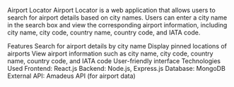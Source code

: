 Airport Locator
Airport Locator is a web application that allows users to search for airport details based on city names. Users can enter a city name in the search box and view the corresponding airport information, including city name, city code, country name, country code, and IATA code.

Features
Search for airport details by city name
Display pinned locations of airports
View airport information such as city name, city code, country name, country code, and IATA code
User-friendly interface
Technologies Used
Frontend: React.js
Backend: Node.js, Express.js
Database: MongoDB
External API: Amadeus API (for airport data)
